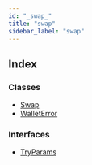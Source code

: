 ```yaml
---
id: "_swap_"
title: "swap"
sidebar_label: "swap"
---
```


## Index

### Classes

* [Swap](../classes/_swap_.swap.md)
* [WalletError](../classes/_swap_.walleterror.md)

### Interfaces

* [TryParams](../interfaces/_swap_.tryparams.md)
